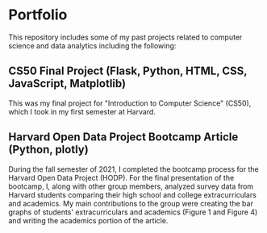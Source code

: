 # Portfolio
This repository includes some of my past projects related to computer science and data analytics including the following:

## CS50 Final Project (Flask, Python, HTML, CSS, JavaScript, Matplotlib)
This was my final project for "Introduction to Computer Science" (CS50), which I took in my first semester at Harvard.

## Harvard Open Data Project Bootcamp Article (Python, plotly)
During the fall semester of 2021, I completed the bootcamp process for the Harvard Open Data Project (HODP). For the final presentation of the bootcamp, I, along with other group members, analyzed survey data from Harvard students comparing their high school and college extracurriculars and academics. My main contributions to the group were creating the bar graphs of students' extracurriculars and academics (Figure 1 and Figure 4) and writing the academics portion of the article.
